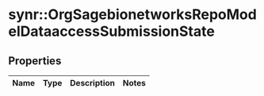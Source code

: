 # synr::OrgSagebionetworksRepoModelDataaccessSubmissionState


## Properties
Name | Type | Description | Notes
------------ | ------------- | ------------- | -------------


